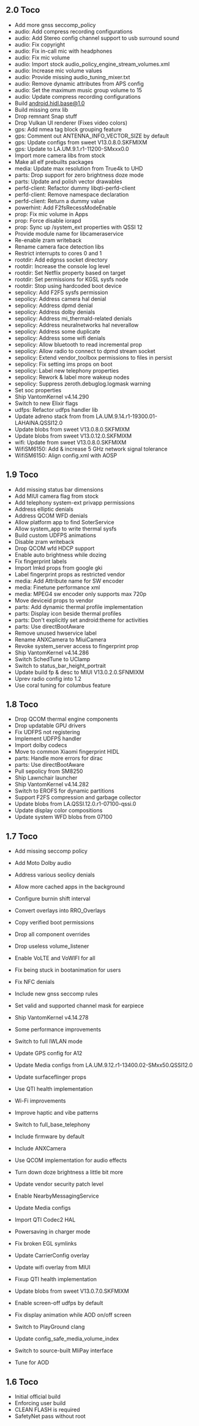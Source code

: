 ## 2.0 Toco

- Add more gnss seccomp_policy
- audio: Add compress recording configurations
- audio: Add Stereo config channel support to usb surround sound
- audio: Fix copyright
- audio: Fix in-call mic with headphones
- audio: Fix mic volume
- audio: Import stock audio_policy_engine_stream_volumes.xml
- audio: Increase mic volume values
- audio: Provide missing audio_tuning_mixer.txt
- audio: Remove dynamic attributes from APS config
- audio: Set the maximum music group volume to 15
- audio: Update compress recording configurations
- Build android.hidl.base@1.0
- Build missing omx lib
- Drop remnant Snap stuff
- Drop Vulkan UI renderer (Fixes video colors)
- gps: Add nmea tag block grouping feature
- gps: Comment out ANTENNA_INFO_VECTOR_SIZE by default
- gps: Update configs from sweet V13.0.8.0.SKFMIXM
- gps: Update to LA.UM.9.1.r1-11200-SMxxx0.0
- Import more camera libs from stock
- Make all elf prebuilts packages
- media: Update max resolution from True4k to UHD
- parts: Drop support for zero brightness doze mode
- parts: Update and polish vector drawables
- perfd-client: Refactor dummy libqti-perfd-client 
- perfd-client: Remove namespace declaration
- perfd-client: Return a dummy value
- powerhint: Add F2fsRecessModeEnable
- prop: Fix mic volume in Apps
- prop: Force disable iorapd
- prop: Sync up /system_ext properties with QSSI 12
- Provide module name for libcameraservice
- Re-enable zram writeback
- Rename camera face detection libs
- Restrict interrupts to cores 0 and 1
- rootdir: Add edgnss socket directory
- rootdir: Increase the console log level
- rootdir: Set Netflix property based on target
- rootdir: Set permissions for KGSL sysfs node
- rootdir: Stop using hardcoded boot device
- sepolicy: Add F2FS sysfs permission
- sepolicy: Address camera hal denial
- sepolicy: Address dpmd denial
- sepolicy: Address dolby denials
- sepolicy: Address mi_thermald-related denials
- sepolicy: Address neuralnetworks hal neverallow
- sepolicy: Address some duplicate
- sepolicy: Address some wifi denials
- sepolicy: Allow bluetooth to read incremental prop
- sepolicy: Allow radio to connect to dpmd stream socket
- sepolicy: Extend vendor_toolbox permissions to files in persist
- sepolicy: Fix setting ims props on boot
- sepolicy: Label new telephony properties
- sepolicy: Rework & label more wakeup nodes
- sepolicy: Suppress zeroth.debuglog.logmask warning
- Set soc properties
- Ship VantomKernel v4.14.290
- Switch to new Elixir flags
- udfps: Refactor udfps handler lib
- Update adreno stack from from LA.UM.9.14.r1-19300.01-LAHAINA.QSSI12.0
- Update blobs from sweet V13.0.8.0.SKFMIXM
- Update blobs from sweet V13.0.12.0.SKFMIXM
- wifi: Update from sweet V13.0.8.0.SKFMIXM
- WifiSM6150: Add & increase 5 GHz network signal tolerance
- WifiSM6150: Align config.xml with AOSP

## 1.9 Toco

- Add missing status bar dimensions
- Add MIUI camera flag from stock
- Add telephony system-ext privapp permissions
- Address elliptic denials
- Address QCOM WFD denials
- Allow platform app to find SoterService
- Allow system_app to write thermal sysfs
- Build custom UDFPS animations
- Disable zram writeback
- Drop QCOM wfd HDCP support
- Enable auto brightness while dozing
- Fix fingerprint labels
- Import lmkd props from google gki
- Label fingerprint props as restricted vendor
- media: Add Attribute name for SW encoder
- media: Finetune performance xml
- media: MPEG4 sw encoder only supports max 720p
- Move deviceid props to vendor
- parts: Add dynamic thermal profile implementation
- parts: Display icon beside thermal profiles
- parts: Don't explicitly set android:theme for activities
- parts: Use directBootAware
- Remove unused hwservice label
- Rename ANXCamera to MiuiCamera
- Revoke system_server access to fingerprint prop
- Ship VantomKernel v4.14.286
- Switch SchedTune to UClamp
- Switch to status_bar_height_portrait
- Update build fp & desc to MIUI V13.0.2.0.SFNMIXM
- Uprev radio config into 1.2
- Use coral tuning for columbus feature

## 1.8 Toco

- Drop QCOM thermal engine components
- Drop updatable GPU drivers
- Fix UDFPS not registering
- Implement UDFPS handler
- Import dolby codecs
- Move to common Xiaomi fingerprint HIDL
- parts: Handle more errors for dirac
- parts: Use directBootAware
- Pull sepolicy from SM8250
- Ship Lawnchair launcher
- Ship VantomKernel v4.14.282
- Switch to EROFS for dynamic partitions
- Support F2FS compression and garbage collector
- Update blobs from LA.QSSI.12.0.r1-07100-qssi.0
- Update display color compositions
- Update system WFD blobs from 07100

## 1.7 Toco

- Add missing seccomp policy
- Add Moto Dolby audio
- Address various seolicy denials
- Allow more cached apps in the background
- Configure burnin shift interval
- Convert overlays into RRO_Overlays
- Copy verified boot permissions
- Drop all component overrides
- Drop useless volume_listener
- Enable VoLTE and VoWIFI for all
- Fix being stuck in bootanimation for users
- Fix NFC denials
- Include new gnss seccomp rules
- Set valid and supported channel mask for earpiece
- Ship VantomKernel v4.14.278
- Some performance improvements
- Switch to full IWLAN mode
- Update GPS config for A12
- Update Media configs from LA.UM.9.12.r1-13400.02-SMxx50.QSSI12.0
- Update surfaceflinger props
- Use QTI health implementation
- Wi-Fi improvements

- Improve haptic and vibe patterns
- Switch to full_base_telephony
- Include firmware by default
- Include ANXCamera
- Use QCOM implementation for audio effects
- Turn down doze brightness a little bit more
- Update vendor security patch level
- Enable NearbyMessagingService
- Update Media configs
- Import QTI Codec2 HAL
- Powersaving in charger mode
- Fix broken EGL symlinks
- Update CarrierConfig overlay
- Update wifi overlay from MIUI
- Fixup QTI health implementation
- Update blobs from sweet V13.0.7.0.SKFMIXM
- Enable screen-off udfps by default
- Fix display animation while AOD on/off screen
- Switch to PlayGround clang
- Update config_safe_media_volume_index
- Switch to source-built MliPay interface
- Tune for AOD

## 1.6 Toco

- Initial official build
- Enforcing user build
- CLEAN FLASH is required
- SafetyNet pass without root
